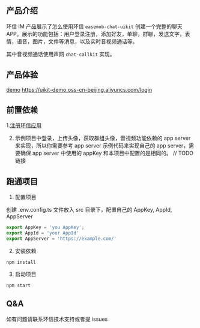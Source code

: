 ## 产品介绍

环信 IM 产品展示了怎么使用环信 `easemob-chat-uikit` 创建一个完整的聊天 APP。展示的功能包括：用户登录注册，添加好友，单聊，群聊，发送文字，表情，语音，图片，文件等消息，以及实时音视频通话等。

其中音视频通话使用声网 `chat-callkit` 实现。

## 产品体验

[demo](./demo.png)
https://uikit-demo.oss-cn-beijing.aliyuncs.com/login

## 前置依赖

1.[注册环信应用](https://doc.easemob.com/product/enable_and_configure_IM.html)

2. 示例项目中登录，上传头像，获取群组头像，音视频功能依赖的 app server 来实现，所以你需要参考 app server 示例代码来实现自己的 app server，需要确保 app server 中使用的 appKey 和本项目中配置的是相同的。
   // TODO 链接

## 跑通项目

1. 配置项目

创建 .env.config.ts 文件放入 src 目录下，配置自己的 AppKey, AppId, AppServer

```typescript
export AppKey = 'you AppKey';
export AppId = 'your AppId'
export AppServer = 'https://example.com/'
```

2. 安装依赖

```
npm install
```

3. 启动项目

```
npm start
```

## Q&A

如有问题请联系环信技术支持或者提 issues
